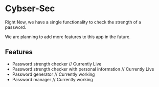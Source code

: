 # Cybser-Sec
Right Now, we have a single functionality to check the strength of a password.

We are planning to add more features to this app in the future.

## Features
- Password strength checker // Currently Live
- Password strength checker with personal information // Currently Live
- Password generator // Currently working 
- Password manager // Currently working
